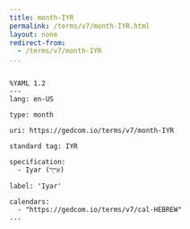 ```yaml
---
title: month-IYR
permalink: /terms/v7/month-IYR.html
layout: none
redirect-from:
  - /terms/v7/month-IYR
...
```


```

%YAML 1.2
---
lang: en-US

type: month

uri: https://gedcom.io/terms/v7/month-IYR

standard tag: IYR

specification:
  - Iyar (אִייָר)

label: 'Iyar'

calendars:
  - "https://gedcom.io/terms/v7/cal-HEBREW"
...

```
